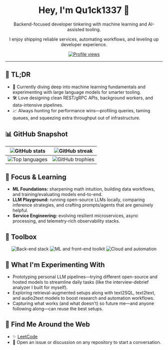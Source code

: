 <div align="center">
  <h1>Hey, I'm Qu1ck1337 👋</h1>
  <p>Backend-focused developer tinkering with machine learning and AI-assisted tooling.</p>
  <p>I enjoy shipping reliable services, automating workflows, and leveling up developer experience.</p>
  <a href="https://komarev.com/ghpvc/?username=Qu1ck1337">
    <img src="https://komarev.com/ghpvc/?username=Qu1ck1337&style=flat-square&color=blueviolet" alt="Profile views" />
  </a>
</div>

---

## 🧾 TL;DR

- 🧠 Currently diving deep into machine learning fundamentals and experimenting with large language models for smarter tooling.
- 🛠️ Love designing clean REST/gRPC APIs, background workers, and data-intensive pipelines.
- 📈 Always hunting for performance wins—profiling queries, taming queues, and squeezing extra throughput out of infrastructure.

## 📊 GitHub Snapshot

| <img src="https://github-readme-stats.vercel.app/api?username=Qu1ck1337&show_icons=true&theme=tokyonight&hide_border=true" alt="GitHub stats" /> | <img src="https://streak-stats.demolab.com?user=Qu1ck1337&theme=tokyonight&hide_border=true" alt="GitHub streak" /> |
| --- | --- |
| <img src="https://github-readme-stats.vercel.app/api/top-langs/?username=Qu1ck1337&layout=compact&theme=tokyonight&hide_border=true" alt="Top languages" /> | <img src="https://github-profile-trophy.vercel.app/?username=Qu1ck1337&theme=tokyonight&no-frame=true&column=3&margin-w=15&margin-h=15" alt="GitHub trophies" /> |

## 🧠 Focus & Learning

- **ML Foundations:** sharpening math intuition, building data workflows, and training/evaluating models end-to-end.
- **LLM Playground:** running open-source LLMs locally, comparing inference strategies, and crafting prompts/agents that are genuinely helpful.
- **Service Engineering:** evolving resilient microservices, async processing, and telemetry-rich observability stacks.

## 🧰 Toolbox

<div align="center">
  <img src="https://skillicons.dev/icons?i=python,fastapi,django,flask,postgresql,redis,mongodb,sqlite,git,docker,linux&perline=5" alt="Back-end stack" />
  <img src="https://skillicons.dev/icons?i=pytorch,tensorflow,sklearn,opencv,react,js,ts,html,css,bootstrap&perline=5" alt="ML and front-end toolkit" />
  <img src="https://skillicons.dev/icons?i=aws,gcp,bash,powershell,githubactions&perline=5" alt="Cloud and automation" />
</div>

## 🧪 What I'm Experimenting With

- Prototyping personal LLM pipelines—trying different open-source and hosted models to streamline daily tasks (like the interview-debrief analyzer I built for myself).
- Exploring retrieval-augmented setups along with text2SQL, text2text, and audio2text models to boost research and automation workflows.
- Capturing what works (and what doesn't) so future me—and anyone following along—can reuse the best setups.

## 🔗 Find Me Around the Web

- ✨ [LeetCode](https://leetcode.com/u/Qu1ck_1337/)
- 💬 Open an issue or discussion on any repository to start a conversation.

<!--
**Qu1ck1337/Qu1ck1337** is a ✨ _special_ ✨ repository because its `README.md` (this file) appears on your GitHub profile.

Here are some ideas to get you started:

- 🔭 I’m currently working on ...
- 🌱 I’m currently learning ...
- 👯 I’m looking to collaborate on ...
- 🤔 I’m looking for help with ...
- 💬 Ask me about ...
- 📫 How to reach me: ...
- 😄 Pronouns: ...
- ⚡ Fun fact: ...
-->
